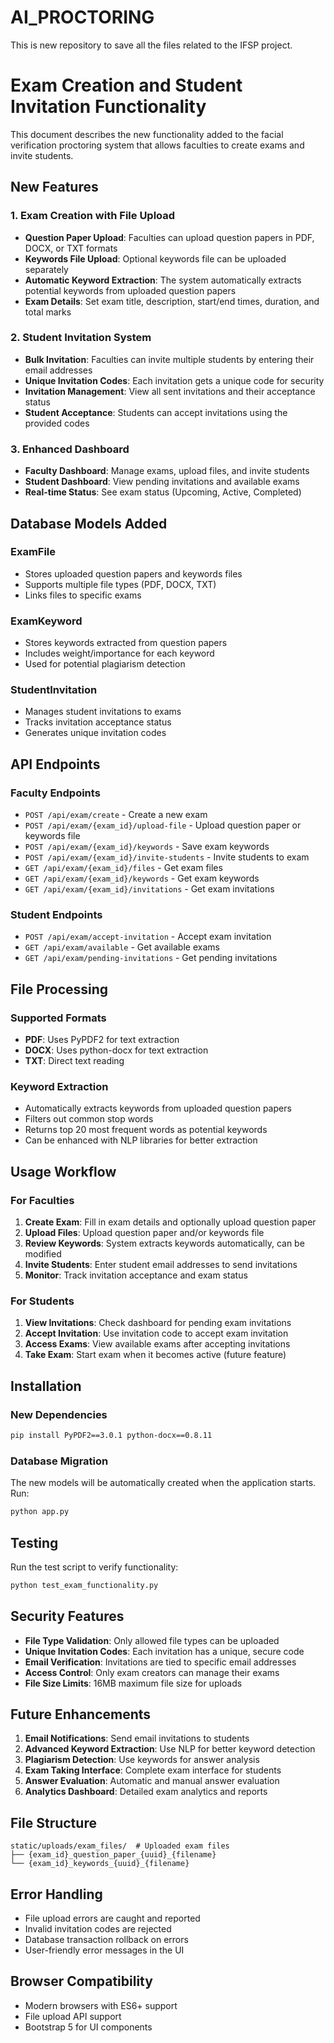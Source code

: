 # AI_PROCTORING
This is new repository to save all the files related to the IFSP project.





# Exam Creation and Student Invitation Functionality

This document describes the new functionality added to the facial verification proctoring system that allows faculties to create exams and invite students.

## New Features

### 1. Exam Creation with File Upload
- **Question Paper Upload**: Faculties can upload question papers in PDF, DOCX, or TXT formats
- **Keywords File Upload**: Optional keywords file can be uploaded separately
- **Automatic Keyword Extraction**: The system automatically extracts potential keywords from uploaded question papers
- **Exam Details**: Set exam title, description, start/end times, duration, and total marks

### 2. Student Invitation System
- **Bulk Invitation**: Faculties can invite multiple students by entering their email addresses
- **Unique Invitation Codes**: Each invitation gets a unique code for security
- **Invitation Management**: View all sent invitations and their acceptance status
- **Student Acceptance**: Students can accept invitations using the provided codes

### 3. Enhanced Dashboard
- **Faculty Dashboard**: Manage exams, upload files, and invite students
- **Student Dashboard**: View pending invitations and available exams
- **Real-time Status**: See exam status (Upcoming, Active, Completed)

## Database Models Added

### ExamFile
- Stores uploaded question papers and keywords files
- Supports multiple file types (PDF, DOCX, TXT)
- Links files to specific exams

### ExamKeyword
- Stores keywords extracted from question papers
- Includes weight/importance for each keyword
- Used for potential plagiarism detection

### StudentInvitation
- Manages student invitations to exams
- Tracks invitation acceptance status
- Generates unique invitation codes

## API Endpoints

### Faculty Endpoints
- `POST /api/exam/create` - Create a new exam
- `POST /api/exam/{exam_id}/upload-file` - Upload question paper or keywords file
- `POST /api/exam/{exam_id}/keywords` - Save exam keywords
- `POST /api/exam/{exam_id}/invite-students` - Invite students to exam
- `GET /api/exam/{exam_id}/files` - Get exam files
- `GET /api/exam/{exam_id}/keywords` - Get exam keywords
- `GET /api/exam/{exam_id}/invitations` - Get exam invitations

### Student Endpoints
- `POST /api/exam/accept-invitation` - Accept exam invitation
- `GET /api/exam/available` - Get available exams
- `GET /api/exam/pending-invitations` - Get pending invitations

## File Processing

### Supported Formats
- **PDF**: Uses PyPDF2 for text extraction
- **DOCX**: Uses python-docx for text extraction
- **TXT**: Direct text reading

### Keyword Extraction
- Automatically extracts keywords from uploaded question papers
- Filters out common stop words
- Returns top 20 most frequent words as potential keywords
- Can be enhanced with NLP libraries for better extraction

## Usage Workflow

### For Faculties
1. **Create Exam**: Fill in exam details and optionally upload question paper
2. **Upload Files**: Upload question paper and/or keywords file
3. **Review Keywords**: System extracts keywords automatically, can be modified
4. **Invite Students**: Enter student email addresses to send invitations
5. **Monitor**: Track invitation acceptance and exam status

### For Students
1. **View Invitations**: Check dashboard for pending exam invitations
2. **Accept Invitation**: Use invitation code to accept exam invitation
3. **Access Exams**: View available exams after accepting invitations
4. **Take Exam**: Start exam when it becomes active (future feature)

## Installation

### New Dependencies
```bash
pip install PyPDF2==3.0.1 python-docx==0.8.11
```

### Database Migration
The new models will be automatically created when the application starts. Run:
```bash
python app.py
```

## Testing

Run the test script to verify functionality:
```bash
python test_exam_functionality.py
```

## Security Features

- **File Type Validation**: Only allowed file types can be uploaded
- **Unique Invitation Codes**: Each invitation has a unique, secure code
- **Email Verification**: Invitations are tied to specific email addresses
- **Access Control**: Only exam creators can manage their exams
- **File Size Limits**: 16MB maximum file size for uploads

## Future Enhancements

1. **Email Notifications**: Send email invitations to students
2. **Advanced Keyword Extraction**: Use NLP for better keyword detection
3. **Plagiarism Detection**: Use keywords for answer analysis
4. **Exam Taking Interface**: Complete exam interface for students
5. **Answer Evaluation**: Automatic and manual answer evaluation
6. **Analytics Dashboard**: Detailed exam analytics and reports

## File Structure

```
static/uploads/exam_files/  # Uploaded exam files
├── {exam_id}_question_paper_{uuid}_{filename}
└── {exam_id}_keywords_{uuid}_{filename}
```

## Error Handling

- File upload errors are caught and reported
- Invalid invitation codes are rejected
- Database transaction rollback on errors
- User-friendly error messages in the UI

## Browser Compatibility

- Modern browsers with ES6+ support
- File upload API support
- Bootstrap 5 for UI components 